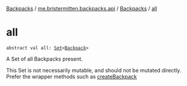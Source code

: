 [Backpacks](../../index.md) / [me.bristermitten.backpacks.api](../index.md) / [Backpacks](index.md) / [all](./all.md)

# all

`abstract val all: `[`Set`](https://kotlinlang.org/api/latest/jvm/stdlib/kotlin.collections/-set/index.html)`<`[`Backpack`](../-backpack/index.md)`>`

A Set of all Backpacks present.

This Set is not necessarily mutable, and should not be mutated directly.
Prefer the wrapper methods such as [createBackpack](create-backpack.md)

